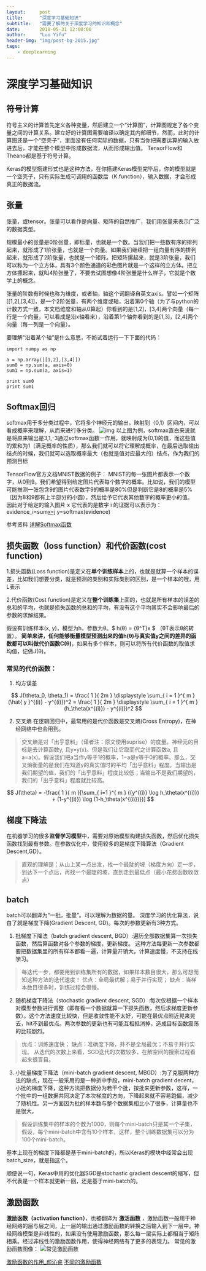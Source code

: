 ```yaml
---
layout:     post
title:      "深度学习基础知识"
subtitle:   "需要了解的关于深度学习的知识和概念"
date:       2018-05-31 12:00:00
author:     "Luo Yifu"
header-img: "img/post-bg-2015.jpg"
tags:
    - deeplearning
---
```


<script type="text/javascript" src="http://cdn.mathjax.org/mathjax/latest/MathJax.js?config=default"></script>


# 深度学习基础知识

## 符号计算
符号主义的计算首先定义各种变量，然后建立一个“计算图”，计算图规定了各个变量之间的计算关系。建立好的计算图需要编译以确定其内部细节，然而，此时的计算图还是一个“空壳子”，里面没有任何实际的数据，只有当你把需要运算的输入放进去后，才能在整个模型中形成数据流，从而形成输出值。
TensorFlow和Theano都是基于符号计算。

Keras的模型搭建形式也是这种方法，在你搭建Keras模型完毕后，你的模型就是一个空壳子，只有实际生成可调用的函数后（K.function），输入数据，才会形成真正的数据流。

## 张量
张量，或tensor。张量可以看作是向量、矩阵的自然推广，我们用张量来表示广泛的数据类型。

规模最小的张量是0阶张量，即标量，也就是一个数。当我们把一些数有序的排列起来，就形成了1阶张量，也就是一个向量。如果我们继续把一组向量有序的排列起来，就形成了2阶张量，也就是一个矩阵。把矩阵摞起来，就是3阶张量，我们可以称为一个立方体，具有3个颜色通道的彩色图片就是一个这样的立方体。把立方体摞起来，就叫4阶张量了，不要去试图想像4阶张量是什么样子，它就是个数学上的概念。

张量的阶数有时候也称为维度，或者轴，轴这个词翻译自英文axis。譬如一个矩阵[[1,2],[3,4]]，是一个2阶张量，有两个维度或轴，沿着第0个轴（为了与python的计数方式一致，本文档维度和轴从0算起）你看到的是[1,2]，[3,4]两个向量（每一行是一个向量，可以看成是沿x轴看来），沿着第1个轴你看到的是[1,3]，[2,4]两个向量（每一列是一个向量）。

要理解“沿着某个轴”是什么意思，不妨试着运行一下下面的代码：
```
import numpy as np

a = np.array([[1,2],[3,4]])
sum0 = np.sum(a, axis=0)
sum1 = np.sum(a, axis=1)

print sum0
print sum1
```

## Softmax回归
softmax用于多分类过程中，它将多个神经元的输出，映射到（0,1）区间内，可以看成概率来理解，从而来进行多分类。
![img](/img/in-post/softmax.jpg)
以上图为例，softmax直白来说就是将原来输出是3,1,-3通过softmax函数一作用，就映射成为(0,1)的值，而这些值的累和为1（满足概率的性质），那么我们就可以将它理解成概率，在最后选取输出结点的时候，我们就可以选取概率最大（也就是值对应最大的）结点，作为我们的预测目标

TensorFlow官方文档MNIST数据的例子：
MNIST的每一张图片都表示一个数字，从0到9。我们希望得到给定图片代表每个数字的概率。比如说，我们的模型可能推测一张包含9的图片代表数字9的概率是80%但是判断它是8的概率是5%（因为8和9都有上半部分的小圆），然后给予它代表其他数字的概率更小的值。
因此对于给定的输入图片 x 它代表的是数字 i 的证据可以表示为：
evidence_i=sum[x=j](w_ij*x_j+b_i)
y=softmax(evidence)

参考资料
[详解Softmax函数](https://zhuanlan.zhihu.com/p/25723112)

## 损失函数（loss function）和代价函数(cost function)

1.损失函数(Loss function)是定义在**单个训练样本**上的，也就是就算一个样本的误差，比如我们想要分类，就是预测的类别和实际类别的区别，是一个样本的哦，用L表示

2.代价函数(Cost function)是定义在**整个训练集**上面的，也就是所有样本的误差的总和的平均，也就是损失函数的总和的平均，有没有这个平均其实不会影响最后的参数的求解结果。

假设有训练样本(x, y)，模型为h，参数为θ。$ h(θ) = {θ^T}x $ （θT表示θ的转置）。
**简单来讲，任何能够衡量模型预测出来的值h(θ)与真实值y之间的差异的函数都可以叫做代价函数C(θ)**，如果有多个样本，则可以将所有代价函数的取值求均值，记做J(θ)。

### 常见的代价函数：
1. 均方误差

$$
J(\theta_0, \theta_1) = \frac{ 1 }{ 2m } \displaystyle \sum_{ i = 1 }^{ m } (\hat{ y }^{(i)} - y^{(i)})^2 = \frac{ 1 }{ 2m } \displaystyle \sum_{ i = 1 }^{ m } (h_\theta(x^{(i)}) - y^{(i)})^2
$$

2. 交叉熵
在逻辑回归中，最常用的是代价函数是交叉熵(Cross Entropy)，在神经网络中也会用到。
> 交叉熵是对「出乎意料」（译者注：原文使用suprise）的度量。神经元的目标是去计算函数y, 且y=y(x)。但是我们让它取而代之计算函数a, 且a=a(x)。假设我们把a当作y等于1的概率，1−a是y等于0的概率。那么，交叉熵衡量的是我们在知道y的真实值时的平均「出乎意料」程度。当输出是我们期望的值，我们的「出乎意料」程度比较低；当输出不是我们期望的，我们的「出乎意料」程度就比较高。

$$
J(\theta) = -\frac{ 1 }{ m }[\sum_{ i=1 }^{ m } ({y^{(i)} \log h_\theta(x^{(i)}) + (1-y^{(i)}) \log (1-h_\theta(x^{(i)})})]
$$

## 梯度下降法
在机器学习的很多**监督学习模型**中，需要对原始模型构建损失函数，然后优化损失函数找到最有参数。在参数优化中，使用较多的是梯度下降算法（Gradient Descent,GD）。
> 直观的理解是：从山上某一点出发，找一个最陡的坡（梯度方向）走一步，到达下一个点后，再找一个最陡的坡，直到走到最低点（最小花费函数收敛点）

## batch
batch可以翻译为“一批，批量”。可以理解为数据的量。
深度学习的优化算法，说白了就是梯度下降(Gradient Descent, GD)。每次的参数更新有3种方式。

1. 批梯度下降法（batch gradient descent, BGD）:遍历全部数据集算一次损失函数，然后算函数对各个参数的梯度，更新梯度。
这种方法每更新一次参数都要把数据集里的所有样本都看一遍，计算量开销大，计算速度慢，不支持在线学习。
> 每迭代一步，都要用到训练集所有的数据，如果样本数目很大，那么可想而知这种方法的迭代速度！ 
> 优点：全局最优解；易于并行实现； 
> 缺点：当样本数目很多时，训练过程会很慢。 

2. 随机梯度下降法（stochastic gradient descent, SGD）:每次仅根据一个样本对模型参数进行调整（即每看一个数据就算一下损失函数，然后求梯度更新参数）。这个方法速度比较快，但是收敛性能不太好，可能在最优点附近晃来晃去，hit不到最优点。两次参数的更新也有可能互相抵消掉，造成目标函数震荡的比较剧烈。
> 优点：训练速度快； 
> 缺点：准确度下降，并不是全局最优；不易于并行实现。 
> 从迭代的次数上来看，SGD迭代的次数较多，在解空间的搜索过程看起来很盲目。

3. 小批量梯度下降法（mini-batch gradient descent, MBGD）:为了克服两种方法的缺点，现在一般采用的是一种折中手段，mini-batch gradient decent，小批的梯度下降，这种方法把数据分为若干个批，按批来更新参数，这样，一个批中的一组数据共同决定了本次梯度的方向，下降起来就不容易跑偏，减少了随机性。另一方面因为批的样本数与整个数据集相比小了很多，计算量也不是很大。
> 假设训练集中的样本的个数为1000，则每个mini-batch只是其一个子集，假设，每个mini-batch中含有10个样本，这样，整个训练数据集可以分为100个mini-batch。

基本上现在的梯度下降都是基于mini-batch的，所以Keras的模块中经常会出现batch_size，就是指这个。

顺便说一句，Keras中用的优化器SGD是stochastic gradient descent的缩写，但不代表是一个样本就更新一回，还是基于mini-batch的。

## 激励函数
**激励函数（activation function）**，也被翻译为 **激活函数** ，激励函数一般用于神经网络的层与层之间，上一层的输出通过激励函数的转换之后输入到下一层中。神经网络模型是非线性的，如果没有使用激励函数，那么每一层实际上都相当于矩阵相乘。经过非线性的激励函数作用，使得神经网络有了更多的表现力。
常见的激励函数图像：
![常见激励函数](/img/in-post/jihuohanshu.png)

[激励函数的作用_颜沁睿](https://www.zhihu.com/question/22334626/answer/103835591)
[不同的激励函数](https://blog.csdn.net/dabokele/article/details/58713727)